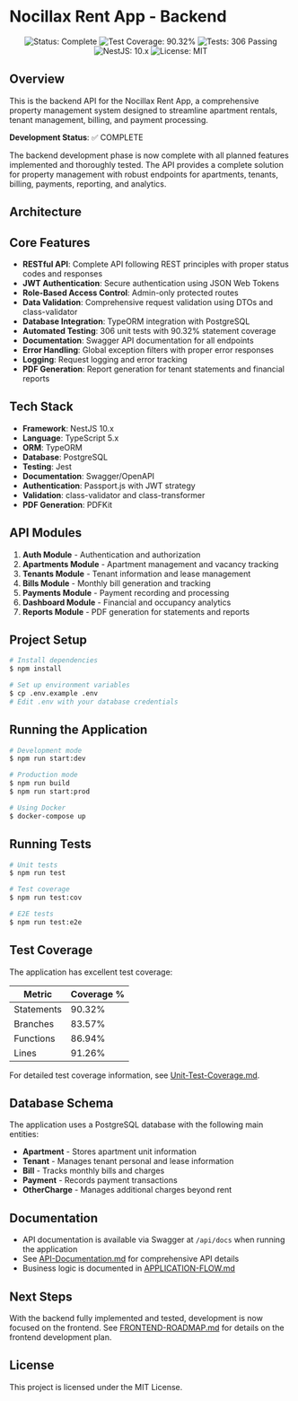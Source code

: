 # Nocillax Rent App - Backend

<p align="center">
  <img src="https://img.shields.io/badge/status-complete-brightgreen" alt="Status: Complete">
  <img src="https://img.shields.io/badge/coverage-90.32%25-brightgreen" alt="Test Coverage: 90.32%">
  <img src="https://img.shields.io/badge/tests-306%20passing-brightgreen" alt="Tests: 306 Passing">
  <img src="https://img.shields.io/badge/nestjs-10.x-red" alt="NestJS: 10.x">
  <img src="https://img.shields.io/badge/license-MIT-blue" alt="License: MIT">
</p>

## Overview

This is the backend API for the Nocillax Rent App, a comprehensive property management system designed to streamline apartment rentals, tenant management, billing, and payment processing.

**Development Status**: ✅ COMPLETE

The backend development phase is now complete with all planned features implemented and thoroughly tested. The API provides a complete solution for property management with robust endpoints for apartments, tenants, billing, payments, reporting, and analytics.

## Architecture

## Core Features

- **RESTful API**: Complete API following REST principles with proper status codes and responses
- **JWT Authentication**: Secure authentication using JSON Web Tokens
- **Role-Based Access Control**: Admin-only protected routes
- **Data Validation**: Comprehensive request validation using DTOs and class-validator
- **Database Integration**: TypeORM integration with PostgreSQL
- **Automated Testing**: 306 unit tests with 90.32% statement coverage
- **Documentation**: Swagger API documentation for all endpoints
- **Error Handling**: Global exception filters with proper error responses
- **Logging**: Request logging and error tracking
- **PDF Generation**: Report generation for tenant statements and financial reports

## Tech Stack

- **Framework**: NestJS 10.x
- **Language**: TypeScript 5.x
- **ORM**: TypeORM
- **Database**: PostgreSQL
- **Testing**: Jest
- **Documentation**: Swagger/OpenAPI
- **Authentication**: Passport.js with JWT strategy
- **Validation**: class-validator and class-transformer
- **PDF Generation**: PDFKit

## API Modules

1. **Auth Module** - Authentication and authorization
2. **Apartments Module** - Apartment management and vacancy tracking
3. **Tenants Module** - Tenant information and lease management
4. **Bills Module** - Monthly bill generation and tracking
5. **Payments Module** - Payment recording and processing
6. **Dashboard Module** - Financial and occupancy analytics
7. **Reports Module** - PDF generation for statements and reports

## Project Setup

```bash
# Install dependencies
$ npm install

# Set up environment variables
$ cp .env.example .env
# Edit .env with your database credentials
```

## Running the Application

```bash
# Development mode
$ npm run start:dev

# Production mode
$ npm run build
$ npm run start:prod

# Using Docker
$ docker-compose up
```

## Running Tests

```bash
# Unit tests
$ npm run test

# Test coverage
$ npm run test:cov

# E2E tests
$ npm run test:e2e
```

## Test Coverage

The application has excellent test coverage:

| Metric     | Coverage % |
| ---------- | ---------- |
| Statements | 90.32%     |
| Branches   | 83.57%     |
| Functions  | 86.94%     |
| Lines      | 91.26%     |

For detailed test coverage information, see [Unit-Test-Coverage.md](../documentation/Unit-Test-Coverage.md).

## Database Schema

The application uses a PostgreSQL database with the following main entities:

- **Apartment** - Stores apartment unit information
- **Tenant** - Manages tenant personal and lease information
- **Bill** - Tracks monthly bills and charges
- **Payment** - Records payment transactions
- **OtherCharge** - Manages additional charges beyond rent

## Documentation

- API documentation is available via Swagger at `/api/docs` when running the application
- See [API-Documentation.md](../documentation/API-Documentation.md) for comprehensive API details
- Business logic is documented in [APPLICATION-FLOW.md](../documentation/APPLICATION-FLOW.md)

## Next Steps

With the backend fully implemented and tested, development is now focused on the frontend. See [FRONTEND-ROADMAP.md](../documentation/FRONTEND-ROADMAP.md) for details on the frontend development plan.

## License

This project is licensed under the MIT License.
